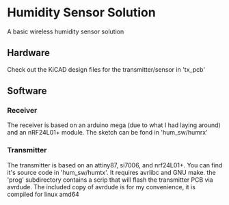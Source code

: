 # Humidity Sensor Solution

A basic wireless humidity sensor solution

## Hardware

Check out the KiCAD design files for the transmitter/sensor in 'tx\_pcb'

## Software


### Receiver

The receiver is based on an arduino mega (due to what I had laying around) and an nRF24L01+ module.  The sketch can be fond in 'hum\_sw/humrx'

### Transmitter

The transmitter is based on an attiny87, si7006, and nrf24L01+.  You can find it's source code in 'hum\_sw/humtx'.  It requires avrlibc and GNU make.  the 'prog' subdirectory contains a scrip that will flash the transmitter PCB via avrdude.  The included copy of avrdude is for my convenience, it is compiled for linux amd64
